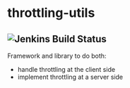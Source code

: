 # throttling-utils
![Jenkins Build Status](http://cdn.pzzz.de/throttling-utils-status.svg)
-----
Framework and library to do both:
- handle throttling at the client side
- implement throttling at a server side
